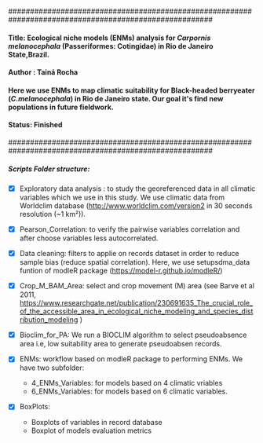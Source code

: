 #######################################################################################################
#### Title: Ecological niche models (ENMs) analysis for *Carpornis melanocephala* (Passeriformes: Cotingidae) in Rio de Janeiro State,Brazil.
#### Author : Tainá Rocha
#### Here we use ENMs to map climatic suitability for Black-headed berryeater (*C.melanocephala*) in Rio de Janeiro state. Our goal it's find new  populations in future fieldwork.
#### Status: Finished
#######################################################################################################


##### Scripts Folder structure:


- [x] Exploratory data analysis : to study the georeferenced data in all climatic variables which we use in this study. We use climatic data from Worldclim database (http://www.worldclim.com/version2 in 30 seconds resolution (~1 km²)).

- [x] Pearson_Correlation: to verify the pairwise variables correlation and after choose variables less autocorrelated.

- [x] Data cleaning: filters to applie on records dataset in order to reduce sample bias (reduce spatial correlation). Here, we use setupsdma_data funtion of modleR package (https://model-r.github.io/modleR/)

- [x] Crop_M_BAM_Area: select and crop movement (M) area  (see  Barve et al 2011, https://www.researchgate.net/publication/230691635_The_crucial_role_of_the_accessible_area_in_ecological_niche_modeling_and_species_distribution_modeling )

- [x] Bioclim_for_PA: We run a BIOCLIM algorithm to select pseudoabsence area  i.e, low suitability area to generate pseudoabsen records.

- [x] ENMs: workflow based on modleR package to performing ENMs. We have two subfolder:

    - 4_ENMs_Variables: for models based on 4 climatic vriables  
    - 6_ENMs_Variables: for models based on 6 climatic variables.

- [x] BoxPlots: 
 
    - Boxplots of variables in record database 
    - Boxplot of models evaluation metrics
